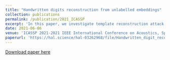 ```yaml
---
title: "Handwritten digits reconstruction from unlabelled embeddings"
collection: publications
permalink: /publication/2021_ICASSP
excerpt: 'In this paper, we investigate template reconstruction attack of touchscreen biometrics, based on handwritten digits writer verification. In the event of a template database theft, we show that reconstructing the original drawn digit from the embeddings is possible without access to the original embedding encoder. Using an external labelled dataset, an attack encoder is trained along with a Mixture Density Recurrent Neural Network decoder. Thanks to an alignment flow, initialized with Linear Discriminant Analysis and Procrustes, the transfer function between the output space of the original and the attack encoder is estimated. The successive application of transfer function and decoder to the stolen embeddings allows to reconstruct the original drawings, which can be used to spoof the behavioural biometrics system.'
date: 2021-06-06
venue: 'ICASSP 2021-2021 IEEE International Conference on Acoustics, Speech and Signal Processing (ICASSP)'
paperurl: 'https://hal.science/hal-03262968/file/Handwritten_digit_reconstruction_from_unlabelled_embeddings%281%29.pdf'
---
```

[Download paper here](https://hal.science/hal-03262968/file/Handwritten_digit_reconstruction_from_unlabelled_embeddings%281%29.pdf)
